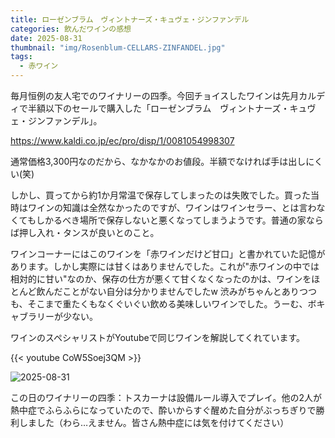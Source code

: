 ```yaml
---
title: ローゼンブラム　ヴィントナーズ・キュヴェ・ジンファンデル
categories: 飲んだワインの感想
date: 2025-08-31
thumbnail: "img/Rosenblum-CELLARS-ZINFANDEL.jpg"
tags:
  - 赤ワイン
---
```


毎月恒例の友人宅でのワイナリーの四季。今回チョイスしたワインは先月カルディで半額以下のセールで購入した「ローゼンブラム　ヴィントナーズ・キュヴェ・ジンファンデル」。

https://www.kaldi.co.jp/ec/pro/disp/1/0081054998307

通常価格3,300円なのだから、なかなかのお値段。半額でなければ手は出しにくい(笑)

しかし、買ってから約1か月常温で保存してしまったのは失敗でした。買った当時はワインの知識は全然なかったのですが、ワインはワインセラー、とは言わなくてもしかるべき場所で保存しないと悪くなってしまうようです。普通の家ならば押し入れ・タンスが良いとのこと。

ワインコーナーにはこのワインを「赤ワインだけど甘口」と書かれていた記憶があります。しかし実際には甘くはありませんでした。これが"赤ワインの中では相対的に甘い"なのか、保存の仕方が悪くて甘くなくなったのかは、ワインをほとんど飲んだことがない自分は分かりませんでしたw
渋みがちゃんとありつつも、そこまで重たくもなくぐいぐい飲める美味しいワインでした。うーむ、ボキャブラリーが少ない。

ワインのスペシャリストがYoutubeで同じワインを解説してくれています。

{{< youtube CoW5Soej3QM >}}


![2025-08-31](img/2025-08-31.jpg)

この日のワイナリーの四季：トスカーナは設備ルール導入でプレイ。他の2人が熱中症でふらふらになっていたので、酔いからすぐ醒めた自分がぶっちぎりで勝利しました（わら…えません。皆さん熱中症には気を付けてください）
